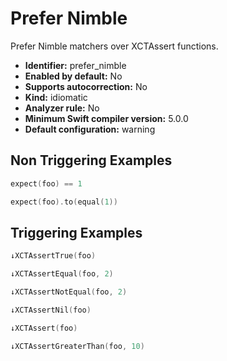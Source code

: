 # Prefer Nimble

Prefer Nimble matchers over XCTAssert functions.

* **Identifier:** prefer_nimble
* **Enabled by default:** No
* **Supports autocorrection:** No
* **Kind:** idiomatic
* **Analyzer rule:** No
* **Minimum Swift compiler version:** 5.0.0
* **Default configuration:** warning

## Non Triggering Examples

```swift
expect(foo) == 1
```

```swift
expect(foo).to(equal(1))
```

## Triggering Examples

```swift
↓XCTAssertTrue(foo)
```

```swift
↓XCTAssertEqual(foo, 2)
```

```swift
↓XCTAssertNotEqual(foo, 2)
```

```swift
↓XCTAssertNil(foo)
```

```swift
↓XCTAssert(foo)
```

```swift
↓XCTAssertGreaterThan(foo, 10)
```